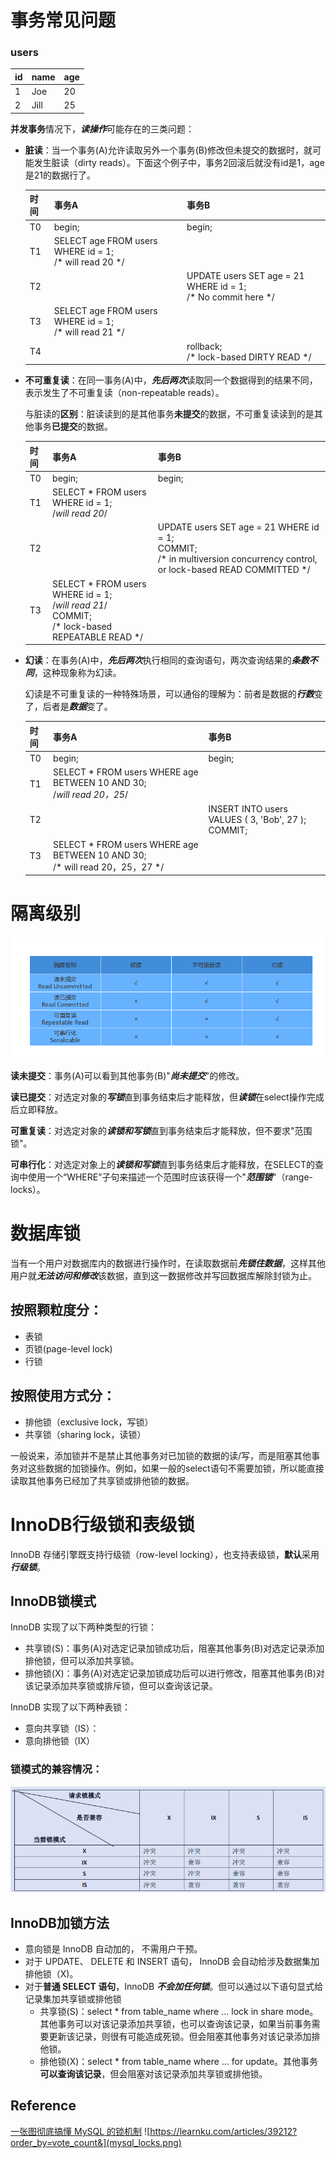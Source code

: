 # 事务常见问题
### users
| id | name | age |
| :--- | :--- | :--- |
| 1 | Joe | 20 |
| 2 | Jill | 25 |

**并发事务**情况下，***读操作***可能存在的三类问题：
- **脏读**：当一个事务(A)允许读取另外一个事务(B)修改但未提交的数据时，就可能发生脏读（dirty reads）。下面这个例子中，事务2回滚后就没有id是1，age是21的数据行了。

    | 时间 | 事务A | 事务B |
    | ---- | ---- | ---- |
    |  T0  |  begin; | begin; |
    |  T1  |  SELECT age FROM users WHERE id = 1;<br>/* will read 20 */  |
    |  T2  |    | UPDATE users SET age = 21 WHERE id = 1;<br>/* No commit here */ |
    |  T3  |  SELECT age FROM users WHERE id = 1;<br>/* will read 21 */  |
    |  T4  |    | rollback;<br>/* lock-based DIRTY READ */ |

- **不可重复读**：在同一事务(A)中，***先后两次***读取同一个数据得到的结果不同，表示发生了不可重复读（non-repeatable reads）。

    与脏读的**区别**：脏读读到的是其他事务**未提交**的数据，不可重复读读到的是其他事务**已提交**的数据。
  
    | 时间 | 事务A | 事务B |
    | ---- | ---- | ---- |
    |  T0  |  begin; | begin; |
    |  T1  |  SELECT * FROM users WHERE id = 1;<br>/*will read 20*/| |
    |  T2  |    | UPDATE users SET age = 21 WHERE id = 1;<br>COMMIT;<br> /* in multiversion concurrency control, or lock-based READ COMMITTED */ |
    |  T3  | SELECT * FROM users WHERE id = 1;<br>/*will read 21*/<br>COMMIT;<br>/* lock-based REPEATABLE READ */|  |

- **幻读**：在事务(A)中，***先后两次***执行相同的查询语句，两次查询结果的***条数不同***，这种现象称为幻读。

    幻读是不可重复读的一种特殊场景，可以通俗的理解为：前者是数据的***行数***变了，后者是***数据***变了。

    | 时间 | 事务A | 事务B |
    | ---- | ---- | ---- |
    |  T0  |  begin; | begin; |
    |  T1  |  SELECT * FROM users WHERE age BETWEEN 10 AND 30;<br>/*will read 20，25*/| |
    |  T2  |    | INSERT INTO users VALUES ( 3, 'Bob', 27 );<br>COMMIT;|
    |  T3  | SELECT * FROM users WHERE age BETWEEN 10 AND 30;<br>/* will read 20，25，27 */|  |


# 隔离级别
![](level.png)

**读未提交**：事务(A)可以看到其他事务(B)"***尚未提交***"的修改。

**读已提交**：对选定对象的***写锁***直到事务结束后才能释放，但***读锁***在select操作完成后立即释放。

**可重复读**：对选定对象的***读锁和写锁***直到事务结束后才能释放，但不要求"范围锁"。

**可串行化**：对选定对象上的***读锁和写锁***直到事务结束后才能释放，在SELECT的查询中使用一个“WHERE”子句来描述一个范围时应该获得一个"***范围锁***"（range-locks）。


# 数据库锁

当有一个用户对数据库内的数据进行操作时，在读取数据前***先锁住数据***，这样其他用户就***无法访问和修改***该数据，直到这一数据修改并写回数据库解除封锁为止。

## 按照颗粒度分：
- 表锁
- 页锁(page-level lock)
- 行锁

## 按照使用方式分：
- 排他锁（exclusive lock，写锁）
- 共享锁（sharing lock，读锁）

一般说来，添加锁并不是禁止其他事务对已加锁的数据的读/写，而是阻塞其他事务对这些数据的加锁操作。例如，如果一般的select语句不需要加锁，所以能直接读取其他事务已经加了共享锁或排他锁的数据。


# InnoDB行级锁和表级锁
InnoDB 存储引擎既支持行级锁（row-level locking），也支持表级锁，**默认**采用***行级锁***。

## InnoDB锁模式
InnoDB 实现了以下两种类型的行锁：
- 共享锁(S)：事务(A)对选定记录加锁成功后，阻塞其他事务(B)对选定记录添加排他锁，但可以添加共享锁。
- 排他锁(X)：事务(A)对选定记录加锁成功后可以进行修改，阻塞其他事务(B)对该记录添加共享锁或排斥锁，但可以查询该记录。

InnoDB 实现了以下两种表锁：
- 意向共享锁（IS）：
- 意向排他锁（IX）
  
### 锁模式的兼容情况：
![](lock_compatible.png)

## InnoDB加锁方法
- 意向锁是 InnoDB 自动加的， 不需用户干预。
- 对于 UPDATE、 DELETE 和 INSERT 语句， InnoDB
会自动给涉及数据集加排他锁（X)。
- 对于**普通 SELECT 语句**，InnoDB ***不会加任何锁***。但可以通过以下语句显式给记录集加共享锁或排他锁
  - 共享锁(S)：select * from table_name where ... lock in share mode。其他事务可以对该记录添加共享锁，也可以查询该记录，如果当前事务需要更新该记录，则很有可能造成死锁。但会阻塞其他事务对该记录添加排他锁。
  - 排他锁(X)：select * from table_name where ... for update。其他事务**可以查询该记录**，但会阻塞对该记录添加共享锁或排他锁。


## Reference
[一张图彻底搞懂 MySQL 的锁机制](https://learnku.com/articles/39212?order_by=vote_count&)
![https://learnku.com/articles/39212?order_by=vote_count&](mysql_locks.png)
